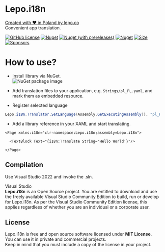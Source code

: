 # Lepo.i18n
[Created with ❤ in Poland by lepo.co](https://dev.lepo.co/)  
Convenient app translation.

[![GitHub license](https://img.shields.io/github/license/lepoco/i18n)](https://github.com/lepoco/i18n/blob/master/LICENSE) [![Nuget](https://img.shields.io/nuget/v/lepo.i18n)](https://www.nuget.org/packages/lepo.i18n/) [![Nuget (with prereleases)](https://img.shields.io/nuget/vpre/lepo.i18n?label=nuget-pre)](https://www.nuget.org/packages/lepo.i18n/) [![Nuget](https://img.shields.io/nuget/dt/lepo.i18n?label=nuget-downloads)](https://www.nuget.org/packages/lepo.i18n/) [![Size](https://img.shields.io/github/repo-size/lepoco/i18n)](https://github.com/lepoco/i18n) [![Sponsors](https://img.shields.io/github/sponsors/lepoco)](https://github.com/sponsors/lepoco)

# How to use?
- Install library via NuGet.  
![NuGet package image](https://user-images.githubusercontent.com/13592821/151101238-3ce0591b-5b9c-4c02-9c82-43854fc7d442.png)


- Add translation files to your application, e.g. `Strings/pl_PL.yaml`, and mark them as embedded resource.

- Register selected language
```c#
Lepo.i18n.Translator.SetLanguage(Assembly.GetExecutingAssembly(), "pl_PL", "Lepo.i18n.Demo.Strings.pl_PL.yaml");
```

- Add a library reference in your XAML and start translating.
```xaml
<Page xmlns:i18n="clr-namespace:Lepo.i18n;assembly=Lepo.i18n">

  <TextBlock Text="{i18n:Translate String='Hello World'}"/>

</Page>
```

## Compilation
Use Visual Studio 2022 and invoke the .sln.

Visual Studio  
**Lepo.i18n** is an Open Source project. You are entitled to download and use the freely available Visual Studio Community Edition to build, run or develop for Lepo.i18n. As per the Visual Studio Community Edition license, this applies regardless of whether you are an individual or a corporate user.

## License
Lepo.i18n is free and open source software licensed under **MIT License**. You can use it in private and commercial projects.  
Keep in mind that you must include a copy of the license in your project.
